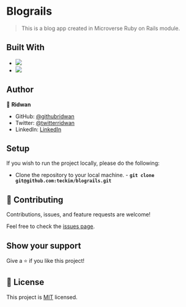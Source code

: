 # Blograils

> This is a blog app created in Microverse Ruby on Rails module.

## Built With

- ![](https://img.shields.io/badge/Github-blueviolet)
- ![](https://img.shields.io/badge/Ruby_On_Rails-red)

## Author


👤 **Ridwan**

- GitHub: [@githubridwan](https://github.com/ridwanediallo)
- Twitter: [@twitterridwan](https://twitter.com/RidwaneD)
- LinkedIn: [LinkedIn](https://www.linkedin.com/in/ridwan-diallo)
## Setup

If you wish to run the project locally, please do the following:

- Clone the repository to your local machine. - **`git clone git@github.com:teckim/blograils.git`**

## 🤝 Contributing

Contributions, issues, and feature requests are welcome!

Feel free to check the [issues page](https://github.com/teckim/blograils/issues).

## Show your support

Give a ⭐️ if you like this project!

## 📝 License

This project is [MIT](./MIT.md) licensed.
